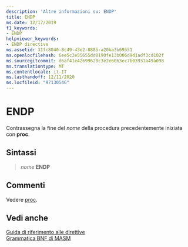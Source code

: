 ```yaml
---
description: 'Altre informazioni su: ENDP'
title: ENDP
ms.date: 12/17/2019
f1_keywords:
- ENDP
helpviewer_keywords:
- ENDP directive
ms.assetid: 31fc8040-8c49-43e2-8885-a20ba3b69551
ms.openlocfilehash: 6ee5c3e55655dd0190fe13b006d9d1adf3cd102f
ms.sourcegitcommit: d6af41e42699628c3e2e6063ec7b03931a49a098
ms.translationtype: MT
ms.contentlocale: it-IT
ms.lasthandoff: 12/11/2020
ms.locfileid: "97130546"
---
```

# <a name="endp"></a>ENDP

Contrassegna la fine del *nome* della procedura precedentemente iniziata con **proc**.

## <a name="syntax"></a>Sintassi

> *nome* **ENDP**

## <a name="remarks"></a>Commenti

Vedere [proc](proc.md).

## <a name="see-also"></a>Vedi anche

[Guida di riferimento alle direttive](directives-reference.md)\
[Grammatica BNF di MASM](masm-bnf-grammar.md)
